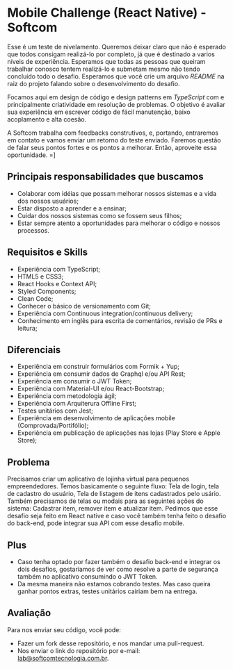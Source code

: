 # Mobile Challenge (React Native) - Softcom

Esse é um teste de nivelamento. Queremos deixar claro que não é esperado que todos consigam realizá-lo por completo, já que é destinado a varios níveis de experiência. Esperamos que todas as pessoas que queiram trabalhar conosco tentem realizá-lo e submetam mesmo não tendo concluído todo o desafio. Esperamos que você crie um arquivo _README_ na raiz do projeto falando sobre o desenvolvimento do desafio.

Focamos aqui em design de código e design patterns em _TypeScript_ com e principalmente criatividade em resolução de problemas. O objetivo é avaliar sua experiência em escrever código de fácil manutenção, baixo acoplamento e alta coesão.

A Softcom trabalha com feedbacks construtivos, e, portando, entraremos em contato e vamos enviar um retorno do teste enviado. Faremos questão de falar seus pontos fortes e os pontos a melhorar. Então, aproveite essa oportunidade. =]

## Principais responsabilidades que buscamos

- Colaborar com idéias que possam melhorar nossos sistemas e a vida dos nossos usuários;
- Estar disposto a aprender e a ensinar;
- Cuidar dos nossos sistemas como se fossem seus filhos;
- Estar sempre atento a oportunidades para melhorar o código e nossos processos.

## Requisitos e Skills

- Experiência com TypeScript;
- HTML5 e CSS3;
- React Hooks e Context API;
- Styled Components;
- Clean Code;
- Conhecer o básico de versionamento com Git;
- Experiência com Continuous integration/continuous delivery;
- Conhecimento em inglês para escrita de comentários, revisão de PRs e leitura;

## Diferenciais

- Experiência em construir formulários com Formik + Yup;
- Experiência em consumir dados de Graphql e/ou API Rest;
- Experiência em consumir o JWT Token;
- Experiência com Material-UI e/ou React-Bootstrap;
- Experiência com metodologia ágil;
- Experiência com Arquiterura Offline First;
- Testes unitários com Jest;
- Experiência em desenvolvimento de aplicações mobile (Comprovada/Portifólio);
- Experiência em publicação de aplicações nas lojas (Play Store e Apple Store);

## Problema

Precisamos criar um aplicativo de lojinha virtual para pequenos empreendedores. Temos basicamente o seguinte fluxo: Tela de login, tela de cadastro do usuário, Tela de listagem de itens cadastrados pelo usário. Também precisamos de telas ou modais para as seguintes ações do sistema: Cadastrar item, remover item e atualizar item.
Pedimos que esse desafio seja feito em React native e caso você também tenha feito o desafio do back-end, pode integrar sua API com esse desafio mobile.

## Plus

- Caso tenha optado por fazer também o desafio back-end e integrar os dois desafios, gostaríamos de ver como resolve a parte de segurança também no aplicativo consumindo o JWT Token.
- Da mesma maneira não estamos cobrando testes. Mas caso queira ganhar pontos extras, testes unitários cairiam bem na entrega.

## Avaliação

Para nos enviar seu código, você pode:

- Fazer um fork desse repositório, e nos mandar uma pull-request.
- Nos enviar o link do repositório por e-mail: lab@softcomtecnologia.com.br.
